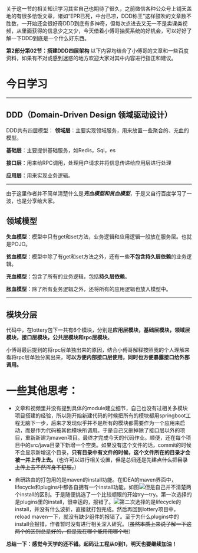关于这一节的相关知识学习其实自己也期待了很久，之前微信各种公众号上铺天盖地的有很多恰饭文章，诸如“EPR已死，中台已凉，DDD称王”这样鼓吹的文章数不胜数，一开始还会很好奇DDD到底有多神奇，但每次点进去又无一不是卖课类视频，从里面获得的信息少之又少，今天借着小傅哥抽奖系统的好机会，可以好好了解一下DDD到底是一个什么好东西。


**第2部分第02节：搭建DDD四层架构**
以下内容均结合了小傅哥的文章和一些百度资料，如果有不对或感到迷惑的地方欢迎大家对其中内容进行指正和建议。
# 今日学习
---
## DDD（Domain-Driven Design 领域驱动设计）
DDD共有四层模型：
**领域层**：主要实现领域服务，用来放置一些聚合的、充血的模型。

**基础层**：主要提供基础服务，如Redis，Sql，es

**接口层**：用来给RPC调用，处理用户请求并将信息传递给应用层进行处理

**应用层**：用来实现业务逻辑。

---
由于这里作者并不简单清楚什么是***充血模型和贫血模型***，于是又自行百度学习了一波，也是分享给大家。
## 领域模型
**失血模型**：模型中只有get和set方法，业务逻辑和应用逻辑一般放在服务层。也就是POJO。

**贫血模型**：模型中除了有get和set方法之外，还有一些**不包含持久层依赖**的业务逻辑。

**充血模型**：包含了所有的业务逻辑，包括**持久层依赖**。

**胀血模型**：除了所有业务逻辑之外，还将所有的应用逻辑也放入模型中。

---
## 模块分层
代码中，在lottery包下一共有6个模块，分别是**应用层模块，基础层模块，领域层模块，接口层模块，公共层模块和rpc层模块**。

小傅哥最后提到的将rpc层单独出来的原因，结合小傅哥解释按照我的个人理解来看将rpc层单独分离出来，**可以方便内部接口层使用，同时也方便暴露接口给外部调用。**


# 一些其他思考：
- 文章和视频里并没有提到具体的module建立细节，自己也没有过相关多模块项目搭建的经验，所以刚开始新建代码的时候把所有的模块都用springboot工程无脑下一步，后来才发现似乎并不是所有的模块都需要作为一个应用来启动，而是作为代码被其他模块所调用。于是自己又删掉除了接口层以外的项目，重新新建为maven项目。最终才完成今天的代码作业。顺便，还在每个项目中的src/java目录下新增一个空类。如果没有这个文件的话，commit的时候不会显示新增这个目录，**只有目录中有文件的时候，这个文件所在的目录才会被一并上传上去。**（也许可以进行相关设置，~~但是总归还是先建点什么把目录上传上去不然浑身不舒服。~~）

- 自研路由的打包用的是maven的install功能。在IDEA的maven界面中，lifecycle和plugins中都各自拥有一个install功能。如图![](https://my-first-picture-bed.oss-cn-guangzhou.aliyuncs.com/pic-bed/202202281928589.png)但是自己并不清楚两个install的区别。于是随便挑选了一个比较顺眼的开始try一try。第一次选择的是plugins里的install，很幸运的，报错了。![](https://my-first-picture-bed.oss-cn-guangzhou.aliyuncs.com/pic-bed/202202281931765.png)第二次选择的是lifecycle的install，并没有什么波折，直接就打包完成。然后再回到lottery项目中，reload maven一下，就没有缺少组件的报错了。至于为什么plugins中的install会报错，作者暂时没有进行相关深入研究。（~~虽然本质上来说了解一下这两个的区别总是好的，但是现在哪个能用用哪个啦~~）

**总结一下：感觉今天学的还不错。起码让工程从0到1，明天也要继续加油！**
